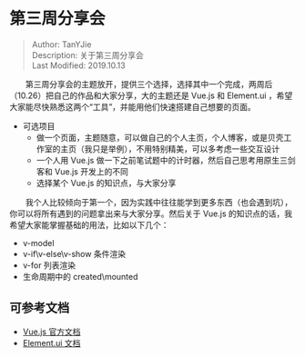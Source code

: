 # 第三周分享会
> Author: TanYJie  
> Description: 关于第三周分享会   
> Last Modified: 2019.10.13

&emsp;&emsp;第三周分享会的主题放开，提供三个选择，选择其中一个完成，两周后（10.26）把自己的作品和大家分享，大的主题还是 Vue.js 和 Element.ui ，希望大家能尽快熟悉这两个“工具”，并能用他们快速搭建自己想要的页面。

* 可选项目
  * 做一个页面，主题随意，可以做自己的个人主页，个人博客，或是贝壳工作室的主页（我只是举例），不用特别精美，可以多考虑一些交互设计
  * 一个人用 Vue.js 做一下之前笔试题中的计时器，然后自己思考用原生三剑客和 Vue.js 开发上的不同
  * 选择某个 Vue.js 的知识点，与大家分享  


&emsp;&emsp;我个人比较倾向于第一个，因为实践中往往能学到更多东西（也会遇到坑），你可以将所有遇到的问题拿出来与大家分享。然后关于 Vue.js 的知识点的话，我希望大家能掌握基础的用法，比如以下几个：

* v-model
* v-if\v-else\v-show 条件渲染
* v-for 列表渲染
* 生命周期中的 created\mounted


## 可参考文档
* [Vue.js 官方文档](https://cn.vuejs.org/v2/guide/)
* [Element.ui 文档](https://element.eleme.cn/#/zh-CN/component/installation)

